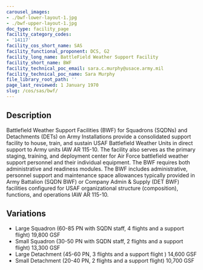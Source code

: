 ```yaml
---
carousel_images:
- ./bwf-lower-layout-1.jpg
- ./bwf-upper-layout-1.jpg
doc_type: facility_page
facility_category_codes:
- '14117'
facility_cos_short_name: SAS
facility_functional_proponent: DCS, G2
facility_long_name: BattleField Weather Support Facility
facility_short_name: BWF
facility_technical_poc_email: sara.c.murphy@usace.army.mil
facility_technical_poc_name: Sara Murphy
file_library_root_path: ''
page_last_reviewed: 1 January 1970
slug: /cos/sas/bwf/
---
```




## Description

Battlefield Weather Support Facilities (BWF) for Squadrons (SQDNs) and Detachments (DETs) on Army Installations provide a consolidated support facility to house, train, and sustain USAF Battlefield Weather Units in direct support to Army units IAW AR 115-10. The facility also serves as the primary staging, training, and deployment center for Air Force battlefield weather support personnel and their individual equipment. The BWF requires both administrative and readiness modules. The BWF includes administrative, personnel support and maintenance space allowances typically provided in Army Battalion (SQDN BWF) or Company Admin & Supply (DET BWF) facilities configured for USAF organizational structure (composition), functions, and operations IAW AR 115-10.

## Variations

- Large Squadron (60-85 PN with SQDN staff, 4 flights and a support flight) 19,800 GSF
- Small Squadron (30-50 PN with SQDN staff, 2 flights and a support flight) 13,300 GSF
- Large Detachment (45-60 PN, 3 flights and a support flight ) 14,600 GSF
- Small Detachment (20-40 PN, 2 flights and a support flight) 10,700 GSF
